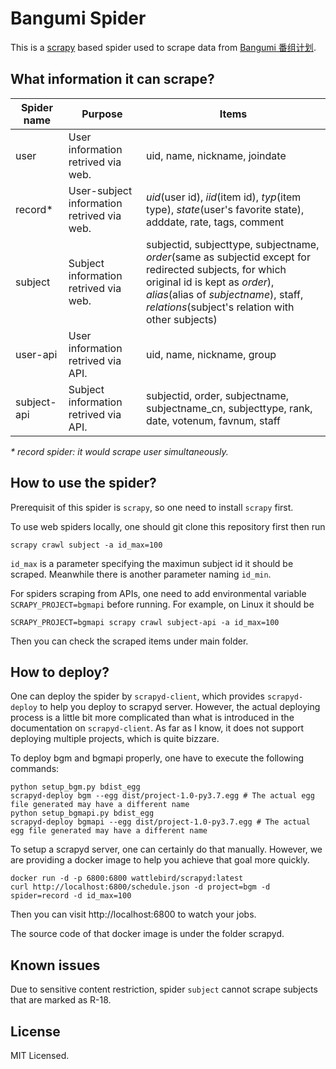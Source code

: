 # Bangumi Spider

This is a [scrapy](http://scrapy.org/) based spider used to scrape data from [Bangumi 番组计划](https://bgm.tv).

## What information it can scrape?

| Spider name | Purpose | Items |
|---|---|---|
| user | User information retrived via web. | uid, name, nickname, joindate |
| record* | User-subject information retrived via web. | _uid_(user id), _iid_(item id), _typ_(item type), _state_(user's favorite state), adddate, rate, tags, comment |
| subject | Subject information retrived via web. | subjectid, subjecttype, subjectname, _order_(same as subjectid except for redirected subjects, for which original id is kept as _order_), _alias_(alias of _subjectname_), staff, _relations_(subject's relation with other subjects) |
| user-api | User information retrived via API. | uid, name, nickname, group |
| subject-api | Subject information retrived via API. | subjectid, order, subjectname, subjectname_cn, subjecttype, rank, date, votenum, favnum, staff |

_* record spider: it would scrape user simultaneously._

## How to use the spider?

Prerequisit of this spider is `scrapy`, so one need to install `scrapy` first.

To use web spiders locally, one should git clone this repository first then run

```
scrapy crawl subject -a id_max=100
```

`id_max` is a parameter specifying the maximun subject id it should be scraped. Meanwhile there is another parameter naming `id_min`.

For spiders scraping from APIs, one need to add environmental variable `SCRAPY_PROJECT=bgmapi` before running. For example, on Linux it should be 

```
SCRAPY_PROJECT=bgmapi scrapy crawl subject-api -a id_max=100
```

Then you can check the scraped items under main folder.

## How to deploy?

One can deploy the spider by `scrapyd-client`, which provides `scrapyd-deploy` to help you deploy to scrapyd server. However, the actual deploying process is a little bit more complicated than what is introduced in the documentation on `scrapyd-client`. As far as I know, it does not support deploying multiple projects, which is quite bizzare.

To deploy bgm and bgmapi properly, one have to execute the following commands:

```
python setup_bgm.py bdist_egg
scrapyd-deploy bgm --egg dist/project-1.0-py3.7.egg # The actual egg file generated may have a different name
python setup_bgmapi.py bdist_egg
scrapyd-deploy bgmapi --egg dist/project-1.0-py3.7.egg # The actual egg file generated may have a different name
```

To setup a scrapyd server, one can certainly do that manually. However, we are providing a docker image to help you achieve that goal more quickly.

```
docker run -d -p 6800:6800 wattlebird/scrapyd:latest
curl http://localhost:6800/schedule.json -d project=bgm -d spider=record -d id_max=100
```

Then you can visit http://localhost:6800 to watch your jobs.

The source code of that docker image is under the folder scrapyd.

## Known issues

Due to sensitive content restriction, spider `subject` cannot scrape subjects that are marked as R-18.

## License

MIT Licensed.
